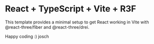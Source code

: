 # React + TypeScript + Vite + R3F

This template provides a minimal setup to get React working in Vite with @react-three/fiber and @react-three/drei.

Happy coding :)
josch


